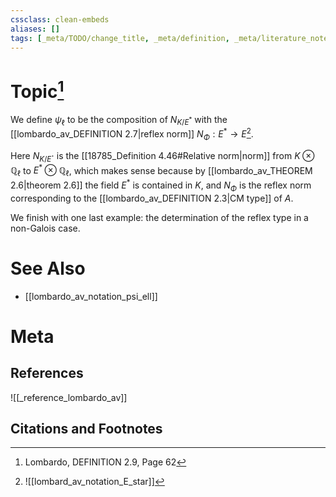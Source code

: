 ```yaml
---
cssclass: clean-embeds
aliases: []
tags: [_meta/TODO/change_title, _meta/definition, _meta/literature_note, _reference/lombardo_av]
---
```

# Topic[^1]
We define $\psi_{\ell}$ to be the composition of $N_{K / E^*}$ with the [[lombardo_av_DEFINITION 2.7|reflex norm]] $N_{\Phi}: E^{*} \rightarrow E$[^2]. 

[^2]: ![[lombard_av_notation_E_star]]

Here $N_{K / E} \cdot$ is the [[18785_Definition 4.46#Relative norm|norm]] from $K \otimes \mathbb{Q}_{\ell}$ to $E^{*} \otimes \mathbb{Q}_{\ell}$, which makes sense because by [[lombardo_av_THEOREM 2.6|theorem 2.6]] the field $E^{*}$ is contained in $K$, and $N_{\Phi}$ is the reflex norm corresponding to the [[lombardo_av_DEFINITION 2.3|CM type]] of $A$.

We finish with one last example: the determination of the reflex type in a non-Galois case.


# See Also
- [[lombardo_av_notation_psi_ell]]

# Meta
## References
![[_reference_lombardo_av]]

## Citations and Footnotes
[^1]: Lombardo, DEFINITION 2.9, Page 62